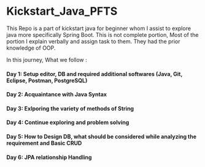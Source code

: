 # Kickstart_Java_PFTS

This Repo is a part of kickstart java for beginner whom I assist to explore java more specifically Spring Boot. This is not complete portion, Most of the portion I explain verbally and assign task to them. They had the prior knowledge of OOP.

In this journey, What we follow :
#### Day 1: Setup editor, DB and required additional softwares (Java, Git, Eclipse, Postman, PostgreSQL)
#### Day 2: Acquaintance with Java Syntax
#### Day 3: Exlporing the variety of methods of String
#### Day 4: Continue exploring and problem solving
#### Day 5: How to Design DB, what should be considered while analyzing the requirement and Basic CRUD
#### Day 6: JPA relationship Handling
